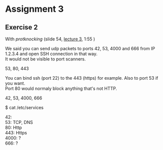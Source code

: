 # Assignment 3

## Exercise 2

With *protknocking* (slide 54, [lecture 3](https://youtu.be/Xhm-NWz8kVY?t=6905), 1:55 )


We said you can send udp packets to ports 42, 53, 4000 and 666 from IP 1.2.3.4 and open SSH connection in that way.  
It would not be visible to port scanners.

53, 80, 443

You can bind ssh (port 22) to the 443 (https) for example. Also to port 53 if you want.  
Port 80 would normaly block anything that's not HTTP.

42, 53, 4000, 666


$ cat /etc/services 

42:  
53: TCP, DNS  
80: Http  
443: Https  
4000: ?  
666: ?  

